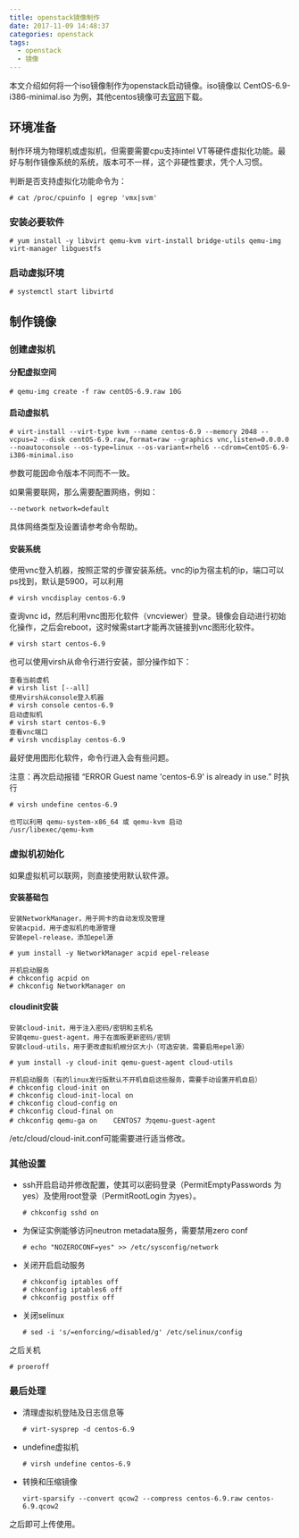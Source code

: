 ```yaml
---
title: openstack镜像制作
date: 2017-11-09 14:48:37
categories: openstack
tags:
  - openstack
  - 镜像
---
```


本文介绍如何将一个iso镜像制作为openstack启动镜像。iso镜像以 CentOS-6.9-i386-minimal.iso 为例，其他centos镜像可去[官网](https://www.centos.org/download/)下载。 

## 环境准备

制作环境为物理机或虚拟机，但需要需要cpu支持intel VT等硬件虚拟化功能。最好与制作镜像系统的系统，版本可不一样，这个非硬性要求，凭个人习惯。

判断是否支持虚拟化功能命令为：

```shell
# cat /proc/cpuinfo | egrep 'vmx|svm'
```

### 安装必要软件

```shell
# yum install -y libvirt qemu-kvm virt-install bridge-utils qemu-img virt-manager libguestfs
```

### 启动虚拟环境

```shell
# systemctl start libvirtd
```

## 制作镜像

### 创建虚拟机

#### 分配虚拟空间

```shell
# qemu-img create -f raw centOS-6.9.raw 10G
```

#### 启动虚拟机

```shell
# virt-install --virt-type kvm --name centos-6.9 --memory 2048 --vcpus=2 --disk centOS-6.9.raw,format=raw --graphics vnc,listen=0.0.0.0 --noautoconsole --os-type=linux --os-variant=rhel6 --cdrom=CentOS-6.9-i386-minimal.iso
```

参数可能因命令版本不同而不一致。

如果需要联网，那么需要配置网络，例如：

```shell
--network network=default
```

具体网络类型及设置请参考命令帮助。

#### 安装系统

使用vnc登入机器，按照正常的步骤安装系统。vnc的ip为宿主机的ip，端口可以ps找到，默认是5900，可以利用

```shell
# virsh vncdisplay centos-6.9
```

查询vnc id，然后利用vnc图形化软件（vncviewer）登录。镜像会自动进行初始化操作，之后会reboot，这时候需start才能再次链接到vnc图形化软件。

```shell
# virsh start centos-6.9
```

也可以使用virsh从命令行进行安装，部分操作如下：

```shell
查看当前虚机 
# virsh list [--all] 
使用virsh从console登入机器 
# virsh console centos-6.9
启动虚拟机
# virsh start centos-6.9
查看vnc端口
# virsh vncdisplay centos-6.9
```

最好使用图形化软件，命令行进入会有些问题。

注意：再次启动报错 “ERROR    Guest name 'centos-6.9' is already in use.” 时执行

```shell
# virsh undefine centos-6.9
```

```
也可以利用 qemu-system-x86_64 或 qemu-kvm 启动
/usr/libexec/qemu-kvm
```

### 虚拟机初始化

如果虚拟机可以联网，则直接使用默认软件源。

#### 安装基础包

```shell
安装NetworkManager，用于网卡的自动发现及管理
安装acpid，用于虚拟机的电源管理
安装epel-release，添加epel源
 
# yum install -y NetworkManager acpid epel-release
 
开机启动服务
# chkconfig acpid on
# chkconfig NetworkManager on
```

#### cloudinit安装

```shell
安装cloud-init，用于注入密码/密钥和主机名
安装qemu-guest-agent，用于在面板更新密码/密钥
安装cloud-utils，用于更改虚拟机根分区大小（可选安装，需要启用epel源）
 
# yum install -y cloud-init qemu-guest-agent cloud-utils
 
开机启动服务（有的linux发行版默认不开机自启这些服务，需要手动设置开机自启）
# chkconfig cloud-init on
# chkconfig cloud-init-local on
# chkconfig cloud-config on
# chkconfig cloud-final on
# chkconfig qemu-ga on    CENTOS7 为qemu-guest-agent
```

/etc/cloud/cloud-init.conf可能需要进行适当修改。

### 其他设置

- ssh开启启动并修改配置，使其可以密码登录（PermitEmptyPasswords 为 yes）及使用root登录（PermitRootLogin 为yes）。

  ```shell
  # chkconfig sshd on
  ```

- 为保证实例能够访问neutron metadata服务，需要禁用zero conf

  ```shell
  # echo "NOZEROCONF=yes" >> /etc/sysconfig/network
  ```

- 关闭开启启动服务

  ```shell
  # chkconfig iptables off
  # chkconfig iptables6 off
  # chkconfig postfix off
  ```

- 关闭selinux

  ```shell
  # sed -i 's/=enforcing/=disabled/g' /etc/selinux/config
  ```

之后关机

```shell
# proeroff
```

### 最后处理

- 清理虚拟机登陆及日志信息等

  ```shell
  # virt-sysprep -d centos-6.9
  ```

- undefine虚拟机

  ```shell
  # virsh undefine centos-6.9
  ```

- 转换和压缩镜像

  ```
  virt-sparsify --convert qcow2 --compress centos-6.9.raw centos-6.9.qcow2
  ```

之后即可上传使用。